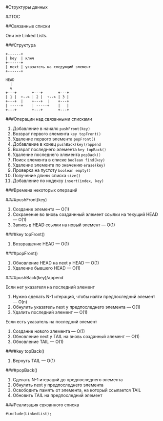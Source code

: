 #Структуры данных

##TOC

##Связанные списки

Они же Linked Lists.

###Структура

```
+------+
| key  | ключ
+------+
| next | указатель на следующий элемент
+------+

HEAD
  |
  v
+---+       +---+       +---+
| 1 |  +--> | 2 |  +--> | 3 |
+---+  |    +---+  |    +---+
| -----+    | -----+    |   |
+---+       +---+       +---+
```

###Операции над связанными списками

1. Добавление в начало `pushFront(key)`
1. Возврат первого элемента `key topFront()`
1. Удаление первого элемента `popFront()`
1. Добавление в конец `pushBack(key)/append`
1. Возврат последнего элемента `key topBack()`
1. Удаление последнего элемента `popBack()`
1. Поиск элемента в списке `boolean find(key)`
1. Удаление элемента по значению `erase(key)`
1. Проверка на пустоту `boolean empty()`
1. Получение длины списка `size()`
1. Добавление по индексу `insert(index, key)`

###Времена некоторых операций

####pushFront(key)

1. Создание элемента &mdash; O(1)
1. Сохранение во вновь созданнный элемент ссылки на текущий HEAD &mdash; O(1)
1. Запись в HEAD ссылки на новый элемент &mdash; O(1)

####key topFront()

1. Возвращение HEAD &mdash; O(1)

####popFront()

1. Обновление HEAD на next у HEAD &mdash; O(1)
1. Удаление бывшего HEAD &mdash; O(1)

####pushBack(key)/append

Если нет указателя на последний элемент

1. Нужно сделать N-1 итераций, чтобы найти предпоследний элемент &mdash; O(n)
1. Обнулить указатель next у предпоследнего элемента &mdash; O(1)
1. Удалить последний элемент &mdash; O(1)

Если есть указатель на последний элемент

1. Создание нового элемента &mdash; O(1)
1. Обновление next у TAIL на вновь созданный элемент &mdash; O(1)
1. Обновление TAIL &mdash; O(1)

####key topBack()

1. Вернуть TAIL &mdash; O(1)

####popBack()

1. Сделать N-1 итераций до предпоследнего элемента
1. Обнулить next у предпоследнего элемента
1. Освободить память от элемента, на который ссылается TAIL
1. Обновить TAIL на предпоследний элемент

###Реализация связанного списка

```
#include(LinkedList);
```
